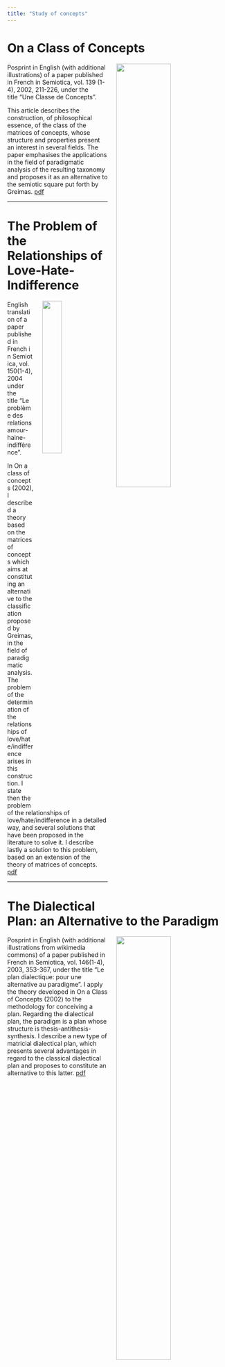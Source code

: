 ```yaml
---
title: "Study of concepts"
---
```


# On a Class of Concepts

<img align="right" width="50%" src="/images/matrix of concepts instance.jpg" style="margin-left: 20px;">

Posprint in English (with additional illustrations) of a paper published in French in Semiotica, vol. 139 (1-4), 2002, 211-226, under the title “Une Classe de Concepts”.

This article describes the construction, of philosophical essence, of the class of the matrices of concepts, whose structure and properties present an interest in several fields. The paper emphasises the applications in the field of paradigmatic analysis of the resulting taxonomy and proposes it as an alternative to the semiotic square put forth by Greimas. [pdf]()
<p></p>
<hr>
<p></p>

# The Problem of the Relationships of Love-Hate-Indifference

<img align="right" width="30%" src="/images/matrix of concepts.jpg" style="margin-left: 20px;">

English translation of a paper published in French in Semiotica, vol. 150(1-4), 2004 under the title “Le problème des relations amour-haine-indifférence”.

In On a class of concepts (2002), I described a theory based on the matrices of concepts which aims at constituting an alternative to the classification proposed by Greimas, in the field of paradigmatic analysis. The problem of the determination of the relationships of love/hate/indifference arises in this construction. I state then the problem of the relationships of love/hate/indifference in a detailed way, and several solutions that have been proposed in the literature to solve it. I describe lastly a solution to this problem, based on an extension of the theory of matrices of concepts. [pdf]()
<p></p>
<hr>
<p></p>

# The Dialectical Plan: an Alternative to the Paradigm

<img align="right" width="50%" src="/images/presentation-en.jpg" style="margin-left: 20px;">

Posprint in English (with additional illustrations from wikimedia commons) of a paper published in French in Semiotica, vol. 146(1-4), 2003, 353-367, under the title “Le plan dialectique: pour une alternative au paradigme”. I apply the theory developed in On a Class of Concepts (2002) to the methodology for conceiving a plan. Regarding the dialectical plan, the paradigm is a plan whose structure is thesis-antithesis-synthesis. I describe a new  type of matricial dialectical plan, which presents several advantages in regard to the classical dialectical plan and proposes to constitute an alternative to this latter.  [pdf]()
